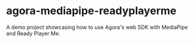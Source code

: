 # agora-mediapipe-readyplayerme
A demo project showcasing how to use Agora's web SDK with MediaPipe and Ready Player Me.
